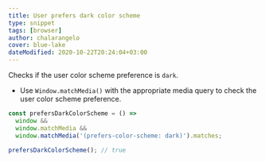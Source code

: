 ```yaml
---
title: User prefers dark color scheme
type: snippet
tags: [browser]
author: chalarangelo
cover: blue-lake
dateModified: 2020-10-22T20:24:04+03:00
---
```


Checks if the user color scheme preference is `dark`.

- Use `Window.matchMedia()` with the appropriate media query to check the user color scheme preference.

```js
const prefersDarkColorScheme = () =>
  window &&
  window.matchMedia &&
  window.matchMedia('(prefers-color-scheme: dark)').matches;
```

```js
prefersDarkColorScheme(); // true
```
